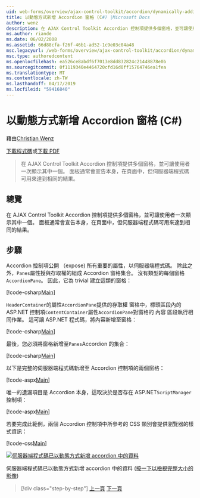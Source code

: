 ```yaml
---
uid: web-forms/overview/ajax-control-toolkit/accordion/dynamically-adding-an-accordion-pane-cs
title: 以動態方式新增 Accordion 窗格 (C#) |Microsoft Docs
author: wenz
description: 在 AJAX Control Toolkit Accordion 控制項提供多個窗格，並可讓使用者一次顯示其中一個。 面板通常宣告 w...
ms.author: riande
ms.date: 06/02/2008
ms.assetid: 66d88cfa-f26f-46b1-ad52-1c9e03c04a48
msc.legacyurl: /web-forms/overview/ajax-control-toolkit/accordion/dynamically-adding-an-accordion-pane-cs
msc.type: authoredcontent
ms.openlocfilehash: ea526ce8abdf6f7013e8dd832824c21448878e0b
ms.sourcegitcommit: 0f1119340e4464720cfd16d0ff15764746ea1fea
ms.translationtype: MT
ms.contentlocale: zh-TW
ms.lasthandoff: 04/17/2019
ms.locfileid: "59416840"
---
```

# <a name="dynamically-adding-an-accordion-pane-c"></a>以動態方式新增 Accordion 窗格 (C#)

藉由[Christian Wenz](https://github.com/wenz)

[下載程式碼](http://download.microsoft.com/download/5/6/d/56d50cef-2011-4c8f-9891-7edc6dc57df9/Accordion2.cs.zip)或[下載 PDF](http://download.microsoft.com/download/6/7/1/6718d452-ff89-4d3f-a90e-c74ec2d636a3/accordion2CS.pdf)

> 在 AJAX Control Toolkit Accordion 控制項提供多個窗格，並可讓使用者一次顯示其中一個。 面板通常會宣告本身，在頁面中，但伺服器端程式碼可用來達到相同的結果。


## <a name="overview"></a>總覽

在 AJAX Control Toolkit Accordion 控制項提供多個窗格，並可讓使用者一次顯示其中一個。 面板通常會宣告本身，在頁面中，但伺服器端程式碼可用來達到相同的結果。

## <a name="steps"></a>步驟

Accordion 控制項公開 （expose) 所有重要的屬性，以伺服器端程式碼。 除此之外，`Panes`屬性授與存取權的組成 Accordion 窗格集合。 沒有類型的每個窗格`AccordionPane`。 因此，它為 trivial 建立這類的窗格：

[!code-csharp[Main](dynamically-adding-an-accordion-pane-cs/samples/sample1.cs)]

`HeaderContainer`的屬性`AccordionPane`提供的存取權 窗格中，標頭區段內的 ASP.NET 控制項`ContentContainer`屬性`AccordionPane`對窗格的 內容 區段執行相同作業。 這可讓 ASP.NET 程式碼，將內容新增至窗格：

[!code-csharp[Main](dynamically-adding-an-accordion-pane-cs/samples/sample2.cs)]

最後，您必須將窗格新增至`Panes`Accordion 的集合：

[!code-csharp[Main](dynamically-adding-an-accordion-pane-cs/samples/sample3.cs)]

以下是完整的伺服器端程式碼新增至 Accordion 控制項的兩個窗格：

[!code-aspx[Main](dynamically-adding-an-accordion-pane-cs/samples/sample4.aspx)]

唯一的遺漏項目是 Accordion 本身，這取決於是否存在 ASP.NET`ScriptManager`控制項：

[!code-aspx[Main](dynamically-adding-an-accordion-pane-cs/samples/sample5.aspx)]

若要完成此範例，兩個 Accordion 控制項中所參考的 CSS 類別會提供瀏覽器的樣式資訊：

[!code-css[Main](dynamically-adding-an-accordion-pane-cs/samples/sample6.css)]


[![伺服器端程式碼已以動態方式新增 accordion 中的資料](dynamically-adding-an-accordion-pane-cs/_static/image2.png)](dynamically-adding-an-accordion-pane-cs/_static/image1.png)

伺服器端程式碼已以動態方式新增 accordion 中的資料 ([按一下以檢視完整大小的影像](dynamically-adding-an-accordion-pane-cs/_static/image3.png))

> [!div class="step-by-step"]
> [上一頁](databinding-to-an-accordion-cs.md)
> [下一頁](databinding-to-an-accordion-vb.md)
